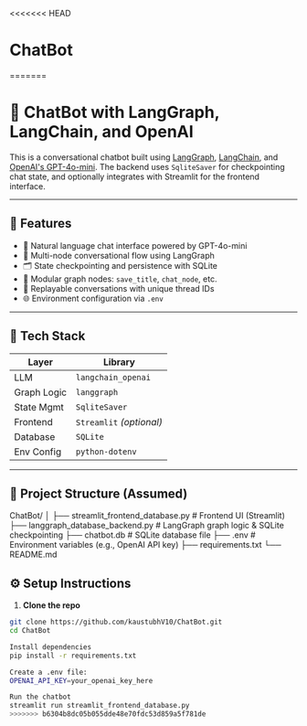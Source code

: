 <<<<<<< HEAD
# ChatBot
=======
# 🧠 ChatBot with LangGraph, LangChain, and OpenAI

This is a conversational chatbot built using [LangGraph](https://github.com/langchain-ai/langgraph), 
[LangChain](https://www.langchain.com/), and [OpenAI's GPT-4o-mini](https://platform.openai.com/docs/models/gpt-4o). 
The backend uses `SqliteSaver` for checkpointing chat state, and optionally integrates with Streamlit for the frontend interface.

---

## 🚀 Features

- 💬 Natural language chat interface powered by GPT-4o-mini
- 🧠 Multi-node conversational flow using LangGraph
- 🗂️ State checkpointing and persistence with SQLite
- 🧱 Modular graph nodes: `save_title`, `chat_node`, etc.
- 🔄 Replayable conversations with unique thread IDs
- 🌐 Environment configuration via `.env`

---

## 🧩 Tech Stack

| Layer       | Library         |
|-------------|-----------------|
| LLM         | `langchain_openai` |
| Graph Logic | `langgraph`     |
| State Mgmt  | `SqliteSaver`   |
| Frontend    | `Streamlit` *(optional)* |
| Database    | `SQLite`        |
| Env Config  | `python-dotenv` |

---

## 📂 Project Structure (Assumed)

ChatBot/
│
├── streamlit_frontend_database.py # Frontend UI (Streamlit)
├── langgraph_database_backend.py # LangGraph graph logic & SQLite checkpointing
├── chatbot.db # SQLite database file
├── .env # Environment variables (e.g., OpenAI API key)
├── requirements.txt
└── README.md

## ⚙️ Setup Instructions

1. **Clone the repo**

```bash
git clone https://github.com/kaustubhV10/ChatBot.git
cd ChatBot

Install dependencies
pip install -r requirements.txt

Create a .env file:
OPENAI_API_KEY=your_openai_key_here

Run the chatbot
streamlit run streamlit_frontend_database.py
>>>>>>> b6304b8dc05b055dde48e70fdc53d859a5f781de

